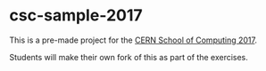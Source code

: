 # csc-sample-2017

This is a pre-made project for the [CERN School of Computing 2017](https://indico.cern.ch/event/581756/overview).

Students will make their own fork of this as part of the exercises.
